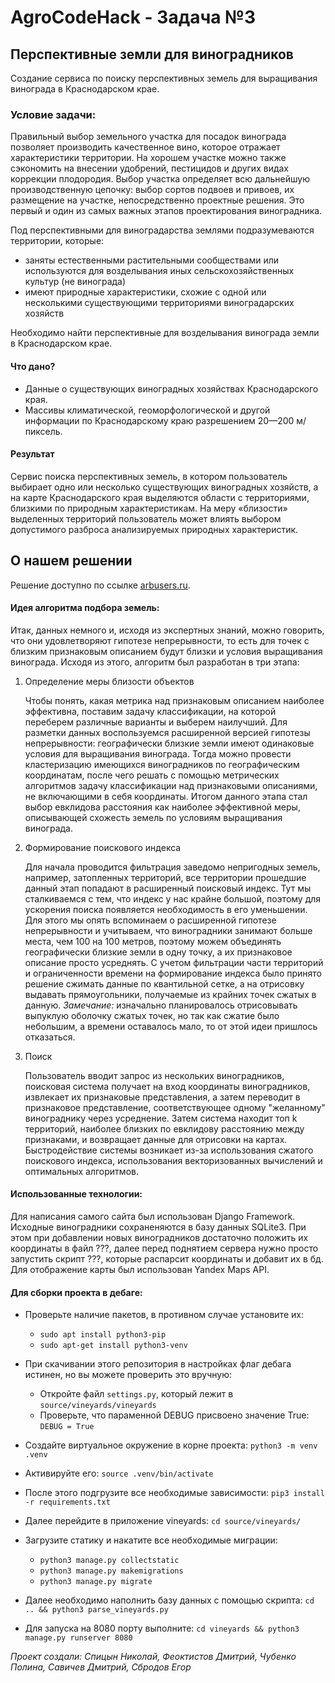 # AgroCodeHack - Задача №3
## Перспективные земли для виноградников

Создание сервиса по поиску перспективных земель для выращивания винограда в Краснодарском крае.

### Условие задачи:

Правильный выбор земельного участка для посадок винограда позволяет производить качественное вино, которое отражает характеристики территории. На хорошем участке можно также сэкономить на внесении удобрений, пестицидов и других видах коррекции плодородия.
Выбор участка определяет всю дальнейшую производственную цепочку: выбор сортов подвоев и привоев, их размещение на участке, непосредственно проектные решения. Это первый и один из самых важных этапов проектирования виноградника.


Под перспективными для виноградарства землями подразумеваются территории, которые:

- заняты естественными растительными сообществами или используются для возделывания иных сельскохозяйственных культур (не винограда)
- имеют природные характеристики, схожие с одной или несколькими существующими территориями виноградарских хозяйств

Необходимо найти перспективные для возделывания винограда земли в Краснодарском крае.

#### Что дано?

- Данные о существующих виноградных хозяйствах Краснодарского края.
- Массивы климатической, геоморфологической и другой информации по Краснодарскому краю разрешением 20—200 м/пиксель.

#### Результат 

Сервис поиска перспективных земель, в котором пользователь выбирает одно или несколько существующих виноградных хозяйств, а на карте Краснодарского края выделяются области с территориями, близкими по природным характеристикам. На меру «близости» выделенных территорий пользователь может влиять выбором допустимого разброса анализируемых природных характеристик.

## О нашем решении

Решение доступно по ссылке [arbusers.ru](http://arbusers.ru).

#### Идея алгоритма подбора земель:

Итак, данных немного и, исходя из экспертных знаний, можно говорить, что они удовлетворяют гипотезе непрерывности, то есть для точек с близким признаковым описанием будут близки и условия выращивания винограда. Исходя из этого, алгоритм был разработан в три этапа:
1) Определение меры близости объектов

    Чтобы понять, какая метрика над признаковым описанием наиболее эффективна, поставим задачу классификации, на которой переберем различные варианты и выберем наилучший. Для разметки данных воспользуемся расширенной версией гипотезы непрерывности: географически близкие земли имеют одинаковые условия для выращивания винограда. Тогда можно провести кластеризацию имеющихся виноградников по географическим координатам, после чего решать с помощью метрических алгоритмов задачу классификации над признаковыми описаниями, не включающими в себя координаты. Итогом данного этапа стал выбор евклидова расстояния как наиболее эффективной меры, описывающей схожесть земель по условиям выращивания винограда.
    
2) Формирование поискового индекса

    Для начала проводится фильтрация заведомо непригодных земель, например, затопленных территорий, все территории прошедшие данный этап попадают в расширенный поисковый индекс. Тут мы сталкиваемся с тем, что индекс у нас крайне большой, поэтому для ускорения поиска появляется необходимость в его уменьшении. Для этого мы опять вспоминаем о расширенной гипотезе непрерывности и учитываем, что виноградники занимают больше места, чем 100 на 100 метров, поэтому можем объединять географически близкие земли в одну точку, а их признаковое описание просто усреднять. С учетом фильтрации части территорий и ограниченности времени на формирование индекса было принято решение сжимать данные по квантильной сетке, а на отрисовку выдавать прямоугольники, получаемые из крайних точек сжатых в данную. *Замечание:* изначально планировалось отрисовывать выпуклую оболочку сжатых точек, но так как сжатие было небольшим, а времени оставалось мало, то от этой идеи пришлось отказаться.
    
3) Поиск

    Пользователь вводит запрос из нескольких виноградников, поисковая система получает на вход координаты виноградников, извлекает их признаковые представления, а затем переводит в признаковое представление, соответствующее одному "желанному" винограднику через усреднение. Затем система находит топ k территорий, наиболее близких по евклидову расстоянию между признаками, и возвращает данные для отрисовки на картах. Быстродействие системы возникает из-за использования сжатого поискового индекса, использования векторизованных вычислений и оптимальных алгоритмов.
    
#### Использованные технологии:

Для написания самого сайта был использован Django Framework. Исходные виноградники сохраненяются в базу данных SQLite3. При этом при добавлении новых виноградников достаточно положить их координаты в файл ???, далее перед поднятием сервера нужно просто запустить скрипт ???, которые распарсит координаты и добавит их в бд. Для отображение карты был использован Yandex Maps API. 

#### Для сборки проекта в дебаге:

- Проверьте наличие пакетов, в противном случае установите их:
    - ```sudo apt install python3-pip```
    - ```sudo apt-get install python3-venv```

- При скачивании этого репозитория в настройках флаг дебага истинен, но вы можете проверить это вручную:
    - Откройте файл ```settings.py```, который лежит в ```source/vineyards/vineyards```
    - Проверьте, что параменной DEBUG присвоено значение True: ```DEBUG = True```

- Создайте виртуальное окружение в корне проекта: ```python3 -m venv .venv```

- Активируйте его: ```source .venv/bin/activate```

- После этого подгрузите все необходимые зависимости: ```pip3 install -r requirements.txt```

- Далее перейдите в приложение vineyards: ```cd source/vineyards/```

- Загрузите статику и накатите все необходимые миграции:
    - ```python3 manage.py collectstatic``` 
    - ```python3 manage.py makemigrations```
    - ```python3 manage.py migrate```
    
- Далее необходимо наполнить базу данных с помощью скрипта: ```cd .. && python3 parse_vineyards.py```

- Для запуска на 8080 порту выполните: ```cd vineyards && python3 manage.py runserver 8080```

*Проект создали: Спицын Николай, Феоктистов Дмитрий, Чубенко Полина, Савичев Дмитрий, Сбродов Егор*
